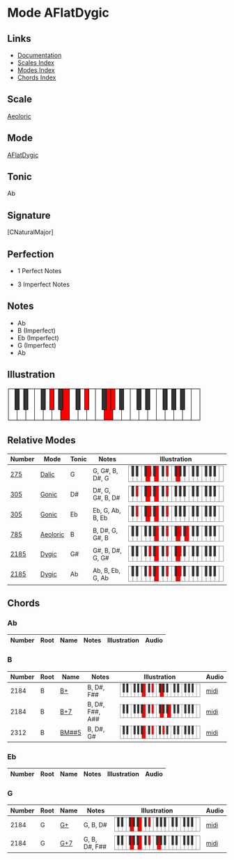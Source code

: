 # Mode AFlatDygic

## Links

- [Documentation](index.md)
- [Scales Index](Scales.md)
- [Modes Index](Modes.md)
- [Chords Index](Chords.md)

## Scale

[Aeoloric](ScaleAeoloric.md)

## Mode

[AFlatDygic](ModeAFlatDygic.md)

## Tonic

Ab

## Signature

[CNaturalMajor]

## Perfection

 - 1 Perfect Notes

 - 3 Imperfect Notes

## Notes

- Ab
- B (Imperfect)
- Eb (Imperfect)
- G (Imperfect)
- Ab

## Illustration

![AFlatDygic](ModeAFlatDygic.png)

## Relative Modes

| Number | Mode | Tonic | Notes | Illustration |
|--------|------|-------|-------|--------------|
| [275](https://ianring.com/musictheory/scales/275) | [Dalic](ModeDalic.md) | G | G, G#, B, D#, G | ![GNaturalDalic](ModeGNaturalDalic.png) |
| [305](https://ianring.com/musictheory/scales/305) | [Gonic](ModeGonic.md) | D# | D#, G, G#, B, D# | ![DSharpGonic](ModeDSharpGonic.png) |
| [305](https://ianring.com/musictheory/scales/305) | [Gonic](ModeGonic.md) | Eb | Eb, G, Ab, B, Eb | ![EFlatGonic](ModeEFlatGonic.png) |
| [785](https://ianring.com/musictheory/scales/785) | [Aeoloric](ModeAeoloric.md) | B | B, D#, G, G#, B | ![BNaturalAeoloric](ModeBNaturalAeoloric.png) |
| [2185](https://ianring.com/musictheory/scales/2185) | [Dygic](ModeDygic.md) | G# | G#, B, D#, G, G# | ![GSharpDygic](ModeGSharpDygic.png) |
| [2185](https://ianring.com/musictheory/scales/2185) | [Dygic](ModeDygic.md) | Ab | Ab, B, Eb, G, Ab | ![AFlatDygic](ModeAFlatDygic.png) |

## Chords

### Ab

| Number | Root | Name | Notes | Illustration | Audio |
|--------|------|------|-------|--------------|-------|

### B

| Number | Root | Name | Notes | Illustration | Audio |
|--------|------|------|-------|--------------|-------|
| 2184 | B | [B+](ChordBNaturalAugmented.md) | B, D#, F## | ![B+](ChordBNaturalAugmentedRootPosition.png) | [midi](ChordBNaturalAugmentedRootPosition.mid) |
| 2184 | B | [B+7](ChordBNaturalAugmentedAugmentedSeventh.md) | B, D#, F##, A## | ![B+7](ChordBNaturalAugmentedAugmentedSeventhRootPosition.png) | [midi](ChordBNaturalAugmentedAugmentedSeventhRootPosition.mid) |
| 2312 | B | [BM##5](ChordBNaturalMajorDoubleSharpFifth.md) | B, D#, G# | ![BM##5](ChordBNaturalMajorDoubleSharpFifthRootPosition.png) | [midi](ChordBNaturalMajorDoubleSharpFifthRootPosition.mid) |

### Eb

| Number | Root | Name | Notes | Illustration | Audio |
|--------|------|------|-------|--------------|-------|

### G

| Number | Root | Name | Notes | Illustration | Audio |
|--------|------|------|-------|--------------|-------|
| 2184 | G | [G+](ChordGNaturalAugmented.md) | G, B, D# | ![G+](ChordGNaturalAugmentedRootPosition.png) | [midi](ChordGNaturalAugmentedRootPosition.mid) |
| 2184 | G | [G+7](ChordGNaturalAugmentedAugmentedSeventh.md) | G, B, D#, F## | ![G+7](ChordGNaturalAugmentedAugmentedSeventhRootPosition.png) | [midi](ChordGNaturalAugmentedAugmentedSeventhRootPosition.mid) |

